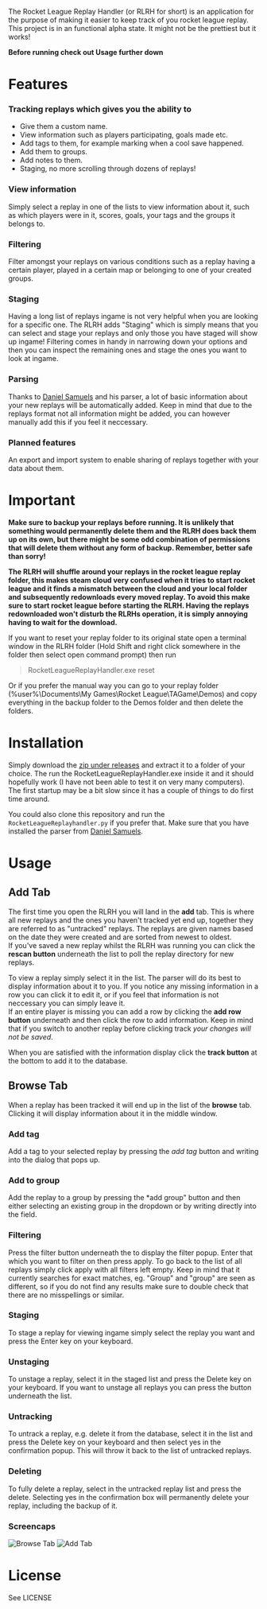 The Rocket League Replay Handler (or RLRH for short) is an application for the purpose of making it easier to keep track of you rocket league replay.
This project is in an functional alpha state. It might not be the prettiest but it works!

**Before running check out Usage further down**

# Features #
### Tracking replays which gives you the ability to ###

* Give them a custom name.
* View information such as players participating, goals made etc.
* Add tags to them, for example marking when a cool save happened.
* Add them to groups.
* Add notes to them.
* Staging, no more scrolling through dozens of replays!

### View information ###

Simply select a replay in one of the lists to view information about it, such as which players were in it, scores, goals, your tags and the groups it belongs to.

### Filtering ###

Filter amongst your replays on various conditions such as a replay having a certain player, played in a certain map or belonging to one of your created groups.

### Staging ###

Having a long list of replays ingame is not very helpful when you are looking for a specific one.
The RLRH adds "Staging" which is simply means that you can select and stage your replays and only those you have staged will show up ingame!
Filtering comes in handy in narrowing down your options and then you can inspect the remaining ones and stage the ones you want to look at ingame.

### Parsing ###

Thanks to [Daniel Samuels](https://github.com/danielsamuels/rocket-league-replay-parser) and his parser, a lot of basic information about your new replays will be automatically added.
Keep in mind that due to the replays format not all information might be added, you can however manually add this if you feel it neccessary.

### Planned features ###

An export and import system to enable sharing of replays together with your data about them.


# Important #
**Make sure to backup your replays before running. It is unlikely that something would permanently delete them and the RLRH does back them up on its own, but there might be some odd combination of permissions that will delete them without any form of backup. Remember, better safe than sorry!**

**The RLRH will shuffle around your replays in the rocket league replay folder, this makes steam cloud very confused when it tries to start rocket league and it finds a mismatch between the cloud and your local folder and subsequently redownloads every moved replay. To avoid this make sure to start rocket league before starting the RLRH. Having the replays redownloaded won't disturb the RLRHs operation, it is simply annoying having to wait for the download.**

If you want to reset your replay folder to its original state open a terminal window in the RLRH folder (Hold Shift and right click somewhere in the folder then select open command prompt) then run
>RocketLeagueReplayHandler.exe reset

Or if you prefer the manual way you can go to your replay folder (%user%\Documents\My Games\Rocket League\TAGame\Demos) and copy everything in the backup folder to the Demos folder and then delete the folders.


# Installation #

Simply download the [zip under releases](https://github.com/Zednosius/RocketLeagueReplayHandler/releases) and extract it to a folder of your choice. The run the RocketLeagueReplayHandler.exe inside it and it should hopefully work (I have not been able to test it on very many computers). The first startup may be a bit slow since it has a couple of things to do first time around.

You could also clone this repository and run the `RocketLeagueReplayhandler.py` if you prefer that. Make sure that you have installed the parser from [Daniel Samuels](https://github.com/danielsamuels/rocket-league-replay-parser).

# Usage #

## Add Tab ##
The first time you open the RLRH you will land in the **add** tab. This is where all new replays and the ones you haven't tracked yet end up, together they are referred to as "untracked" replays. The replays are given names based on the date they were created and are sorted from newest to oldest.  
If you've saved a new replay whilst the RLRH was running you can click the **rescan button** underneath the list to poll the replay directory for new replays.

To view a replay simply select it in the list. The parser will do its best to display information about it to you.
If you notice any missing information in a row you can click it to edit it, or if you feel that information is not neccessary you can simply leave it.  
If an entire player is missing you can add a row by clicking the **add row button** underneath and then click the row to add information.
Keep in mind that if you switch to another replay before clicking track *your changes will not be saved*.

When you are satisfied with the information display click the **track button** at the bottom to add it to the database.

## Browse Tab ##
When a replay has been tracked it will end up in the list of the **browse** tab. 
Clicking it will display information about it in the middle window.

### Add tag ###
Add a tag to your selected replay by pressing the *add tag* button and writing into the dialog that pops up.

### Add to group ###
Add the replay to a group by pressing the *add group" button and then either selecting an existing group in the dropdown or by writing directly into the field.


### Filtering ###
Press the filter button underneath the to display the filter popup. Enter that which you want to filter on then press apply. To go back to the list of all replays simply click apply with all filters left empty. Keep in mind that it currently searches for exact matches, eg. "Group" and "group" are seen as different, so if you do not find any results make sure to double check that there are no misspellings or similar.

### Staging ###
To stage a replay for viewing ingame simply select the replay you want and press the Enter key on your keyboard.

### Unstaging ###
To unstage a replay, select it in the staged list and press the Delete key on your keyboard. 
If you want to unstage all replays you can press the button underneath the list.

### Untracking ###
To untrack a replay, e.g. delete it from the database, select it in the list and press the Delete key on your keyboard and then select yes in the confirmation popup. This will throw it back to the list of untracked replays.

### Deleting ###
To fully delete a replay, select in the untracked replay list and press the delete. Selecting yes in the confirmation box will permanently delete your replay, including the backup of it.

### Screencaps ###

![Browse Tab](http://i.imgur.com/A4sleF7.png)
![Add Tab](http://i.imgur.com/XitT97P.png)

# License #
See LICENSE